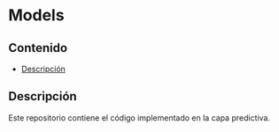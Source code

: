 # Models

## Contenido
* [Descripción](#descripción)

## Descripción
Este repositorio contiene el código implementado en la capa predictiva.
